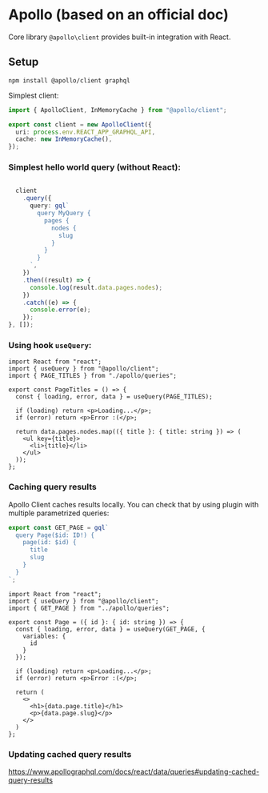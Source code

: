# Apollo (based on an official doc)

Core library `@apollo\client` provides built-in integration with React.

## Setup

```
npm install @apollo/client graphql
```

Simplest client:

```ts
import { ApolloClient, InMemoryCache } from "@apollo/client";

export const client = new ApolloClient({
  uri: process.env.REACT_APP_GRAPHQL_API,
  cache: new InMemoryCache(),
});
```

### Simplest hello world query (without React):

```ts

  client
    .query({
      query: gql`
        query MyQuery {
          pages {
            nodes {
              slug
            }
          }
        }
      `,
    })
    .then((result) => {
      console.log(result.data.pages.nodes);
    })
    .catch((e) => {
      console.error(e);
    });
}, []);
```

### Using hook `useQuery`:

```tsx
import React from "react";
import { useQuery } from "@apollo/client";
import { PAGE_TITLES } from "./apollo/queries";

export const PageTitles = () => {
  const { loading, error, data } = useQuery(PAGE_TITLES);

  if (loading) return <p>Loading...</p>;
  if (error) return <p>Error :(</p>;

  return data.pages.nodes.map(({ title }: { title: string }) => (
    <ul key={title}>
      <li>{title}</li>
    </ul>
  ));
};
```

### Caching query results 

Apollo Client caches results locally. You can check that by using plugin with multiple parametrized queries:

```ts
export const GET_PAGE = gql`
  query Page($id: ID!) {
    page(id: $id) {
      title
      slug
    }
  }
`;
```

```tsx
import React from "react";
import { useQuery } from "@apollo/client";
import { GET_PAGE } from "../apollo/queries";

export const Page = ({ id }: { id: string }) => {
  const { loading, error, data } = useQuery(GET_PAGE, {
    variables: {
      id
    }
  });

  if (loading) return <p>Loading...</p>;
  if (error) return <p>Error :(</p>;

  return (
    <>
      <h1>{data.page.title}</h1>
      <p>{data.page.slug}</p>
    </>
  )
};
```

### Updating cached query results

https://www.apollographql.com/docs/react/data/queries#updating-cached-query-results